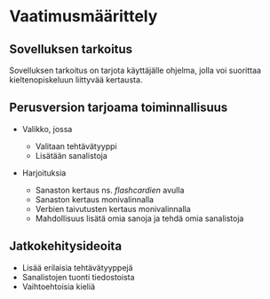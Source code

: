 # Vaatimusmäärittely

## Sovelluksen tarkoitus

Sovelluksen tarkoitus on tarjota käyttäjälle ohjelma, jolla voi suorittaa kieltenopiskeluun liittyvää kertausta.

## Perusversion tarjoama toiminnallisuus

- Valikko, jossa
  - Valitaan tehtävätyyppi
  - Lisätään sanalistoja

- Harjoituksia
  - Sanaston kertaus ns. *flashcardien* avulla
  - Sanaston kertaus monivalinnalla
  - Verbien taivutusten kertaus monivalinnalla
  - Mahdollisuus lisätä omia sanoja ja tehdä omia sanalistoja
  
## Jatkokehitysideoita

- Lisää erilaisia tehtävätyyppejä
- Sanalistojen tuonti tiedostoista
- Vaihtoehtoisia kieliä
